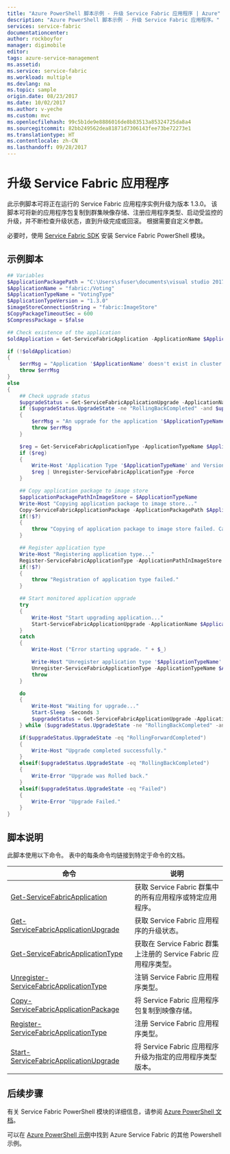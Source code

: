 ```yaml
---
title: "Azure PowerShell 脚本示例 - 升级 Service Fabric 应用程序 | Azure"
description: "Azure PowerShell 脚本示例 - 升级 Service Fabric 应用程序。"
services: service-fabric
documentationcenter: 
author: rockboyfor
manager: digimobile
editor: 
tags: azure-service-management
ms.assetid: 
ms.service: service-fabric
ms.workload: multiple
ms.devlang: na
ms.topic: sample
origin.date: 08/23/2017
ms.date: 10/02/2017
ms.author: v-yeche
ms.custom: mvc
ms.openlocfilehash: 99c5b1de9e8886016de8b83513a85324725da8a4
ms.sourcegitcommit: 82bb249562dea81871d7306143fee73be72273e1
ms.translationtype: HT
ms.contentlocale: zh-CN
ms.lasthandoff: 09/28/2017
---
```

# <a name="upgrade-a-service-fabric-application"></a>升级 Service Fabric 应用程序

此示例脚本可将正在运行的 Service Fabric 应用程序实例升级为版本 1.3.0。 该脚本可将新的应用程序包复制到群集映像存储、注册应用程序类型、启动受监控的升级，并不断检查升级状态，直到升级完成或回滚。 根据需要自定义参数。 

必要时，使用 [Service Fabric SDK](../service-fabric-get-started.md) 安装 Service Fabric PowerShell 模块。 

## <a name="sample-script"></a>示例脚本

```powershell
## Variables
$ApplicationPackagePath = "C:\Users\sfuser\documents\visual studio 2017\Projects\Voting\Voting\pkg\Debug"
$ApplicationName = "fabric:/Voting"
$ApplicationTypeName = "VotingType"
$ApplicationTypeVersion = "1.3.0"
$imageStoreConnectionString = "fabric:ImageStore"
$CopyPackageTimeoutSec = 600
$CompressPackage = $false

## Check existence of the application
$oldApplication = Get-ServiceFabricApplication -ApplicationName $ApplicationName

if (!$oldApplication)
{
    $errMsg = "Application '$ApplicationName' doesn't exist in cluster."
    throw $errMsg
}
else
{
    ## Check upgrade status
    $upgradeStatus = Get-ServiceFabricApplicationUpgrade -ApplicationName $ApplicationName
    if ($upgradeStatus.UpgradeState -ne "RollingBackCompleted" -and $upgradeStatus.UpgradeState -ne "RollingForwardCompleted" -and $upgradeStatus.UpgradeState -ne "Failed")
    {
        $errMsg = "An upgrade for the application '$ApplicationTypeName' is already in progress."
        throw $errMsg
    }

    $reg = Get-ServiceFabricApplicationType -ApplicationTypeName $ApplicationTypeName | Where-Object  { $_.ApplicationTypeVersion -eq $ApplicationTypeVersion }
    if ($reg)
    {
        Write-Host 'Application Type '$ApplicationTypeName' and Version '$ApplicationTypeVersion' was already registered with Cluster, unregistering it...'
        $reg | Unregister-ServiceFabricApplicationType -Force
    }

    ## Copy application package to image store
    $applicationPackagePathInImageStore = $ApplicationTypeName
    Write-Host "Copying application package to image store..."
    Copy-ServiceFabricApplicationPackage -ApplicationPackagePath $ApplicationPackagePath -ImageStoreConnectionString $imageStoreConnectionString -ApplicationPackagePathInImageStore $applicationPackagePathInImageStore -TimeOutSec $CopyPackageTimeoutSec -CompressPackage:$CompressPackage 
    if(!$?)
    {
        throw "Copying of application package to image store failed. Cannot continue with registering the application."
    }

    ## Register application type
    Write-Host "Registering application type..."
    Register-ServiceFabricApplicationType -ApplicationPathInImageStore $applicationPackagePathInImageStore
    if(!$?)
    {
        throw "Registration of application type failed."
    }

    ## Start monitored application upgrade
    try
    {
        Write-Host "Start upgrading application..." 
        Start-ServiceFabricApplicationUpgrade -ApplicationName $ApplicationName -ApplicationTypeVersion $ApplicationTypeVersion -HealthCheckStableDurationSec 60 -UpgradeDomainTimeoutSec 1200 -UpgradeTimeout 3000 -FailureAction Rollback -Monitored
    }
    catch
    {
        Write-Host ("Error starting upgrade. " + $_)

        Write-Host "Unregister application type '$ApplicationTypeName' and version '$ApplicationTypeVersion' ..."
        Unregister-ServiceFabricApplicationType -ApplicationTypeName $ApplicationTypeName -ApplicationTypeVersion $ApplicationTypeVersion -Force
        throw
    }

    do
    {
        Write-Host "Waiting for upgrade..."
        Start-Sleep -Seconds 3
        $upgradeStatus = Get-ServiceFabricApplicationUpgrade -ApplicationName $ApplicationName
    } while ($upgradeStatus.UpgradeState -ne "RollingBackCompleted" -and $upgradeStatus.UpgradeState -ne "RollingForwardCompleted" -and $upgradeStatus.UpgradeState -ne "Failed")

    if($upgradeStatus.UpgradeState -eq "RollingForwardCompleted")
    {
        Write-Host "Upgrade completed successfully."
    }
    elseif($upgradeStatus.UpgradeState -eq "RollingBackCompleted")
    {
        Write-Error "Upgrade was Rolled back."
    }
    elseif($upgradeStatus.UpgradeState -eq "Failed")
    {
        Write-Error "Upgrade Failed."
    }
}
```

## <a name="script-explanation"></a>脚本说明

此脚本使用以下命令。 表中的每条命令均链接到特定于命令的文档。

| 命令 | 说明 |
|---|---|
| [Get-ServiceFabricApplication](https://docs.microsoft.com/powershell/module/servicefabric/get-servicefabricapplication?view=azureservicefabricps) | 获取 Service Fabric 群集中的所有应用程序或特定应用程序。  |
| [Get-ServiceFabricApplicationUpgrade](https://docs.microsoft.com/powershell/module/servicefabric/get-servicefabricapplicationupgrade?view=azureservicefabricps) | 获取 Service Fabric 应用程序的升级状态。 |
| [Get-ServiceFabricApplicationType](https://docs.microsoft.com/powershell/module/servicefabric/get-servicefabricapplicationtype?view=azureservicefabricps) | 获取在 Service Fabric 群集上注册的 Service Fabric 应用程序类型。 |
| [Unregister-ServiceFabricApplicationType](https://docs.microsoft.com/powershell/module/servicefabric/unregister-servicefabricapplicationtype?view=azureservicefabricps) | 注销 Service Fabric 应用程序类型。  |
| [Copy-ServiceFabricApplicationPackage](https://docs.microsoft.com/powershell/module/servicefabric/copy-servicefabricapplicationpackage?view=azureservicefabricps) | 将 Service Fabric 应用程序包复制到映像存储。  |
| [Register-ServiceFabricApplicationType](https://docs.microsoft.com/powershell/module/servicefabric/register-servicefabricapplicationtype?view=azureservicefabricps) | 注册 Service Fabric 应用程序类型。 |
| [Start-ServiceFabricApplicationUpgrade](https://docs.microsoft.com/powershell/module/servicefabric/start-servicefabricapplicationupgrade?view=azureservicefabricps) | 将 Service Fabric 应用程序升级为指定的应用程序类型版本。 |

## <a name="next-steps"></a>后续步骤

有关 Service Fabric PowerShell 模块的详细信息，请参阅 [Azure PowerShell 文档](https://docs.microsoft.com/powershell/azure/service-fabric/?view=azureservicefabricps)。

可以在 [Azure PowerShell 示例](../service-fabric-powershell-samples.md)中找到 Azure Service Fabric 的其他 Powershell 示例。

<!--Update_Description: new articles on upgrading application with powershell  -->